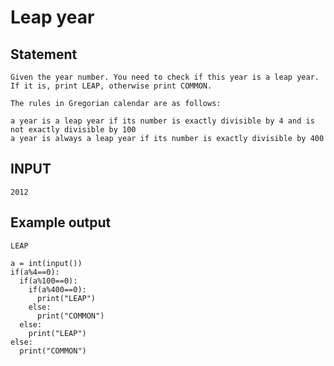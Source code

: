 # Leap year
## Statement
```
Given the year number. You need to check if this year is a leap year. If it is, print LEAP, otherwise print COMMON.

The rules in Gregorian calendar are as follows:

a year is a leap year if its number is exactly divisible by 4 and is not exactly divisible by 100
a year is always a leap year if its number is exactly divisible by 400
```
## INPUT
```
2012
```
## Example output
```
LEAP
```
```
a = int(input())
if(a%4==0):
  if(a%100==0):
    if(a%400==0):
      print("LEAP")
    else:
      print("COMMON")
  else:
    print("LEAP") 
else:
  print("COMMON")
```  
  
    
    
    
  
  
  
  
